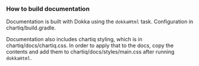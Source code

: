 ### How to build documentation

Documentation is built with Dokka using the `dokkaHtml` task. Configuration in chartiq/build.gradle.

Documentation also includes chartiq styling, which is in chartiq/docs/chartiq.css. In order to apply that to the docs, copy the contents and add them to chartiq/docs/styles/main.css after running `dokkaHtml`.